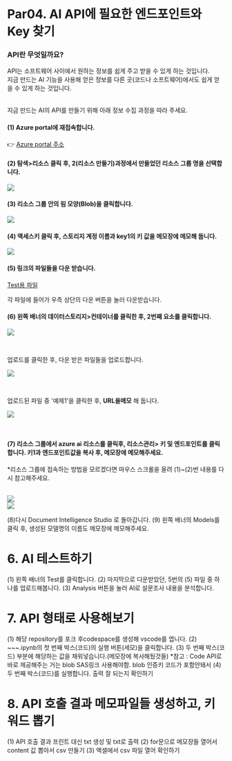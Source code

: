 # Par04. AI API에 필요한 엔드포인트와 Key 찾기

### API란 무엇일까요?
API는 소프트웨어 사이에서 원하는 정보를 쉽게 주고 받을 수 있게 하는 것입니다.  
지금 만드는 AI 기능을 사용해 얻은 정보를 다른 곳(코드나 소프트웨어)에서도 쉽게 얻을 수 있게 하는 것입니다.
<br>
<br>
  
지금 만드는 AI의 API를 만들기 위해 아래 정보 수집 과정을 따라 주세요.  
  
#### (1) Azure portal에 재접속합니다. 
👉 [Azure portal 주소](https://azure.microsoft.com/ko-kr/get-started/azure-portal)    
  
#### (2) 탐색>리소스 클릭 후, 2(리소스 만들기)과정에서 만들었던 리소스 그룹 명을 선택합니다.  
![](https://github.com/pmj-chosim/azureappdeploy/raw/main/img/21.png)  
  
#### (3) 리소스 그룹 안의 림 모양(Blob)을 클릭합니다.
![](https://github.com/pmj-chosim/azureappdeploy/raw/main/img/24.png)  
  
#### (4) 액세스키 클릭 후, 스토리지 계정 이름과 key1의 키 값을 메모장에 메모해 둡니다.
  
 ![](https://github.com/pmj-chosim/azureappdeploy/raw/main/img/25.png)  
  
#### (5) 링크의 파일들을 다운 받습니다.
  
 [Test용 파일](https://github.com/pmj-chosim/azureappdeploy/tree/main/filedown/test)    
  
각 파일에 들어가 우측 상단의 다운 버튼을 눌러 다운받습니다.


#### (6) 왼쪽 배너의 데이터스토리지>컨테이너를 클릭한 후, 2번째 요소를 클릭합니다.  
  
![](https://github.com/pmj-chosim/azureappdeploy/raw/main/img/26.png)  

<br>

업로드를 클릭한 후, 다운 받은 파일들을 업로드합니다.  
  
![](https://github.com/pmj-chosim/azureappdeploy/raw/main/img/26.png)  

<br>

업로드된 파일 중 '예제1'을 클릭한 후, **URL을메모** 해 둡니다.  
  
![](https://github.com/pmj-chosim/azureappdeploy/raw/main/img/28.png)  

<br>
    
#### (7) 리소스 그룹에서 azure ai 리소스를 클릭후, 리소스관리> 키 및 엔드포인트를 클릭합니다. 키1과 엔드포인트값을 복사 후, 메모장에 메모해주세요.  
*리소스 그룹에 접속하는 방법을 모르겠다면 마우스 스크롤을 올려 (1)~(2)번 내용를 다시 참고해주세요.   
<br>  

![](https://github.com/pmj-chosim/azureappdeploy/raw/main/img/22.png)  
![](https://github.com/pmj-chosim/azureappdeploy/raw/main/img/23.png)  

   
(8)다시 Document Intelligence Studio 로 돌아갑니다.
(9) 왼쪽 배너의 Models를 클릭 후, 생성된 모델명의 이름도 메모장에 메모해주세요.

# 6. AI 테스트하기
(1) 왼쪽 배너의 Test를 클릭합니다.
(2) 마지막으로 다운받았던, 5번의 (5) 파일 중 하나를 업로드해봅니다.
(3) Analysis 버튼을 눌러 AI로 설문조사 내용을 분석합니다.

# 7. API 형태로 사용해보기
(1) 해당 repository를 포크 후codespace를 생성해 vscode를 엽니다.
(2) ~~~.ipynb의 첫 번째 박스(코드)의 실행 버튼(세모)을 클릭합니다.
(3) 두 번째 박스(코드) 부분에 해당하는 값을 채워넣습니다.(메모장에 복사해뒀것들)
*참고 : Code API로 바로 제공해주는 거는 blob SAS링크 사용해야함. blob 인증키 코드가 포함안돼서
(4) 두 번째 박스(코드)를 실행합니다.
출력 잘 되는지 확인하기

# 8. API 호출 결과 메모파일들 생성하고, 키워드 뽑기
(1) API 호출 결과 프린트 대신 txt 생성 및 txt로 출력
(2) for문으로 메모장들 열어서 content 값 뽑아서 csv 만들기
(3) 엑셀에서 csv 파일 열어 확인하기
